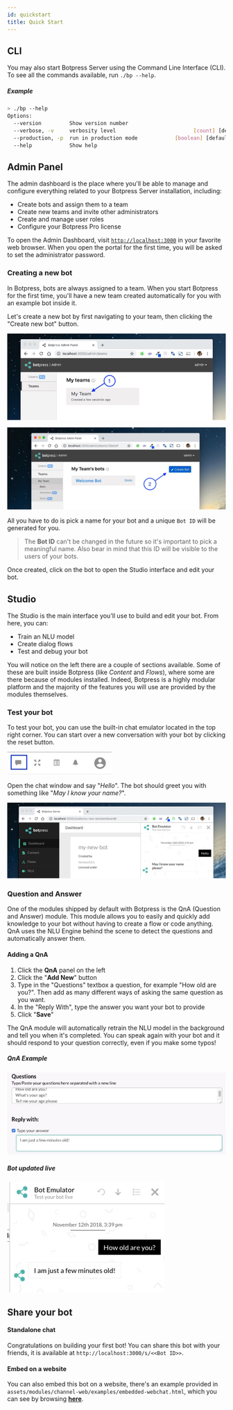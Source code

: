```yaml
---
id: quickstart
title: Quick Start
---
```


## CLI

You may also start Botpress Server using the Command Line Interface (CLI). To see all the commands available, run `./bp --help`.

##### Example

```sh
> ./bp --help
Options:
  --version         Show version number                                [boolean]
  --verbose, -v     verbosity level                         [count] [default: 2]
  --production, -p  run in production mode            [boolean] [default: false]
  --help            Show help                                          [boolean]
```

## Admin Panel

The admin dashboard is the place where you'll be able to manage and configure everything related to your Botpress Server installation, including:

- Create bots and assign them to a team
- Create new teams and invite other administrators
- Create and manage user roles
- Configure your Botpress Pro license

To open the Admin Dashboard, visit [`http://localhost:3000`](http://localhost:3000) in your favorite web browser. When you open the portal for the first time, you will be asked to set the administrator password.

### Creating a new bot

In Botpress, bots are always assigned to a team. When you start Botpress for the first time, you'll have a new team created automatically for you with an example bot inside it.

Let's create a new bot by first navigating to your team, then clicking the "Create new bot" button.

![Select Team](assets/admin-teams.jpg)

![Create Bot](assets/admin-create-bot.jpg)

All you have to do is pick a name for your bot and a unique `Bot ID` will be generated for you.

> The **Bot ID** can't be changed in the future so it's important to pick a meaningful name. Also bear in mind that this ID will be visible to the users of your bots.

Once created, click on the bot to open the Studio interface and edit your bot.

## Studio

The Studio is the main interface you'll use to build and edit your bot. From here, you can:

- Train an NLU model
- Create dialog flows
- Test and debug your bot

You will notice on the left there are a couple of sections available. Some of these are built inside Botpress (like _Content_ and _Flows_), where some are there because of modules installed. Indeed, Botpress is a highly modular platform and the majority of the features you will use are provided by the modules themselves.

### Test your bot

To test your bot, you can use the built-in chat emulator located in the top right corner. You can start over a new conversation with your bot by clicking the reset button.

![Toolbar Chat](assets/studio-toolbar.jpg)

Open the chat window and say "_Hello_". The bot should greet you with something like "_May I know your name?_".

![Hello from the bot](assets/studio-hello.jpg)

### Question and Answer

One of the modules shipped by default with Botpress is the QnA (Question and Answer) module. This module allows you to easily and quickly add knowledge to your bot without having to create a flow or code anything. QnA uses the NLU Engine behind the scene to detect the questions and automatically answer them.

#### Adding a QnA

1. Click the **QnA** panel on the left
2. Click the "**Add New**" button
3. Type in the "Questions" textbox a question, for example "How old are you?". Then add as many different ways of asking the same question as you want.
4. In the "Reply With", type the answer you want your bot to provide
5. Click "**Save**"

The QnA module will automatically retrain the NLU model in the background and tell you when it's completed. You can speak again with your bot and it should respond to your question correctly, even if you make some typos!

##### QnA Example

![A new QnA](assets/studio-qna.jpg)

##### Bot updated live

![A new QnA Result](assets/studio-qna-chat.jpg)

## Share your bot

#### Standalone chat

Congratulations on building your first bot! You can share this bot with your friends, it is available at `http://localhost:3000/s/<<Bot ID>>`.

#### Embed on a website

You can also embed this bot on a website, there's an example provided in `assets/modules/channel-web/examples/embedded-webchat.html`, which you can see by browsing [**here**](http://localhost:3000/assets/modules/channel-web/examples/embedded-webchat.html).
